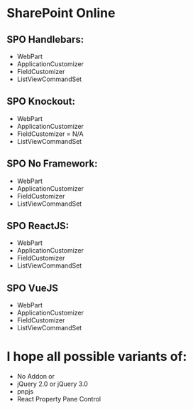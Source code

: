 # SharePoint Online

## SPO Handlebars:
* WebPart
* ApplicationCustomizer
* FieldCustomizer
* ListViewCommandSet

## SPO Knockout:
* WebPart
* ApplicationCustomizer
* FieldCustomizer = N/A
* ListViewCommandSet

## SPO No Framework:
* WebPart
* ApplicationCustomizer
* FieldCustomizer
* ListViewCommandSet

## SPO ReactJS:
* WebPart
* ApplicationCustomizer
* FieldCustomizer
* ListViewCommandSet

## SPO VueJS
* WebPart
* ApplicationCustomizer
* FieldCustomizer
* ListViewCommandSet

# I hope all possible variants of:
- No Addon or
- jQuery 2.0 or jQuery 3.0
- pnpjs
- React Property Pane Control

